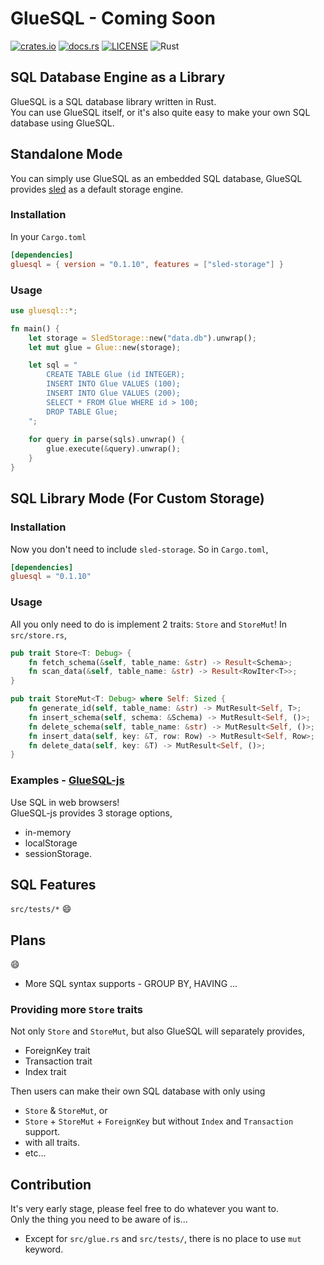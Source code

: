 # GlueSQL - Coming Soon
[![crates.io](https://img.shields.io/crates/v/gluesql.svg)](https://crates.io/crates/gluesql)
[![docs.rs](https://docs.rs/gluesql/badge.svg)](https://docs.rs/gluesql)
[![LICENSE](https://img.shields.io/crates/l/gluesql.svg)](https://github.com/gluesql/gluesql/blob/main/LICENSE)
![Rust](https://github.com/gluesql/gluesql/workflows/Rust/badge.svg)

## SQL Database Engine as a Library
GlueSQL is a SQL database library written in Rust.  
You can use GlueSQL itself, or it's also quite easy to make your own SQL database using GlueSQL.

## Standalone Mode
You can simply use GlueSQL as an embedded SQL database, GlueSQL provides [sled](https://github.com/spacejam/sled, "sled") as a default storage engine.

### Installation
In your `Cargo.toml`
```toml
[dependencies]
gluesql = { version = "0.1.10", features = ["sled-storage"] }
```

### Usage
```rust
use gluesql::*;

fn main() {
    let storage = SledStorage::new("data.db").unwrap();
    let mut glue = Glue::new(storage);

    let sql = "
        CREATE TABLE Glue (id INTEGER);
        INSERT INTO Glue VALUES (100);
        INSERT INTO Glue VALUES (200);
        SELECT * FROM Glue WHERE id > 100;
        DROP TABLE Glue;
    ";
    
    for query in parse(sqls).unwrap() {
        glue.execute(&query).unwrap();
    }
}
```

## SQL Library Mode (For Custom Storage)
### Installation
Now you don't need to include `sled-storage`. So in `Cargo.toml`,
```toml
[dependencies]
gluesql = "0.1.10"
```

### Usage
All you only need to do is implement 2 traits: `Store` and `StoreMut`!
In `src/store.rs`,
```rust
pub trait Store<T: Debug> {
    fn fetch_schema(&self, table_name: &str) -> Result<Schema>;
    fn scan_data(&self, table_name: &str) -> Result<RowIter<T>>;
}

pub trait StoreMut<T: Debug> where Self: Sized {
    fn generate_id(self, table_name: &str) -> MutResult<Self, T>;
    fn insert_schema(self, schema: &Schema) -> MutResult<Self, ()>;
    fn delete_schema(self, table_name: &str) -> MutResult<Self, ()>;
    fn insert_data(self, key: &T, row: Row) -> MutResult<Self, Row>;
    fn delete_data(self, key: &T) -> MutResult<Self, ()>;
}
```

### Examples - [GlueSQL-js](https://github.com/gluesql/gluesql-js, "GlueSQL-js")
Use SQL in web browsers!  
GlueSQL-js provides 3 storage options,
* in-memory
* localStorage
* sessionStorage.

## SQL Features
`src/tests/*`
:smile:

## Plans
:smile:
* More SQL syntax supports - GROUP BY, HAVING ...

### Providing more `Store` traits
Not only `Store` and `StoreMut`, but also GlueSQL will separately provides,  
* ForeignKey trait
* Transaction trait
* Index trait

Then users can make their own SQL database with only using
* `Store` & `StoreMut`, or  
* `Store` + `StoreMut` + `ForeignKey` but without `Index` and `Transaction` support.
* with all traits.
* etc...

## Contribution
It's very early stage, please feel free to do whatever you want to.  
Only the thing you need to be aware of is...  
- Except for `src/glue.rs` and `src/tests/`, there is no place to use `mut` keyword.  
